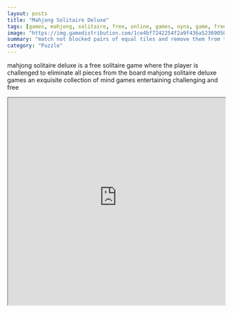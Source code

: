 ```yaml
---
layout: posts
title: "Mahjong Solitaire Deluxe"
tags: [games, mahjong, solitaire, free, online, games, oyna, game, free, games, play, play, games]
image: "https://img.gamedistribution.com/1ce4bf7242254f2a9f436a5236905031.jpg"
summary: "match not blocked pairs of equal tiles and remove them from the board try to match tiles within bonus time to gain more points  free online games oyna game free games play play games"
category: "Puzzle"
---
```


mahjong solitaire deluxe is a free solitaire game where the player is challenged to eliminate all pieces from the board mahjong solitaire deluxe games an exquisite collection of mind games entertaining challenging and free

<iframe width="100%" height="480px;" src="https://html5.gamedistribution.com/1ce4bf7242254f2a9f436a5236905031/"></iframe>